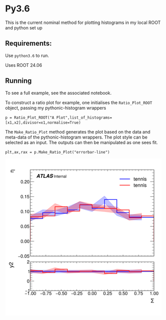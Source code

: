 # Py3.6

This is the current nominal method for plotting histograms in my local ROOT and python set up

## Requirements:
Use `python3.6` to run.

Uses ROOT 24.06 

## Running
To see a full example, see the associated notebook.

To construct a ratio plot for example, one initialises the `Ratio_Plot_ROOT` object, passing my pythonic-histogram wrappers

```python3
p = Ratio_Plot_ROOT("A Plot",list_of_histograms=[x1,x2],divisor=x1,normalise=True)
```

The `Make_Ratio_Plot` method generates the plot based on the data and meta-data of the pythonic-histogram wrappers. The plot style can be selected as an input. The outputs can then be manipulated as one sees fit.
```python3
plt,ax,rax = p.Make_Ratio_Plot("errorbar-line")

```

![Alt text](save1.png)
